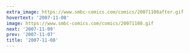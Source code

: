 ```yaml
---
extra_image: https://www.smbc-comics.com/comics/20071108after.gif
hovertext: '2007-11-08'
image: https://www.smbc-comics.com/comics/20071108.gif
next: '2007-11-09'
prev: '2007-11-07'
title: '2007-11-08'
---
```

